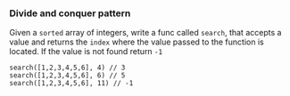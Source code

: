### Divide and conquer pattern
Given a `sorted` array of integers, write a func called `search`, that accepts a value and returns the `index` where the value passed to the function is located. If the value is not found return `-1`

```
search([1,2,3,4,5,6], 4) // 3
search([1,2,3,4,5,6], 6) // 5
search([1,2,3,4,5,6], 11) // -1
```
